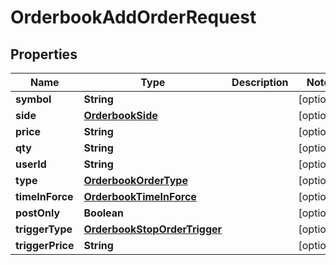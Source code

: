 # OrderbookAddOrderRequest

## Properties
Name | Type | Description | Notes
------------ | ------------- | ------------- | -------------
**symbol** | **String** |  |  [optional]
**side** | [**OrderbookSide**](OrderbookSide.md) |  |  [optional]
**price** | **String** |  |  [optional]
**qty** | **String** |  |  [optional]
**userId** | **String** |  |  [optional]
**type** | [**OrderbookOrderType**](OrderbookOrderType.md) |  |  [optional]
**timeInForce** | [**OrderbookTimeInForce**](OrderbookTimeInForce.md) |  |  [optional]
**postOnly** | **Boolean** |  |  [optional]
**triggerType** | [**OrderbookStopOrderTrigger**](OrderbookStopOrderTrigger.md) |  |  [optional]
**triggerPrice** | **String** |  |  [optional]
